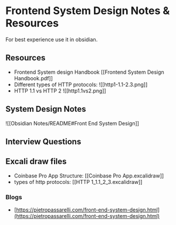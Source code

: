# Frontend System Design Notes & Resources

For best experience use it in obsidian.

## Resources

- Frontend System design Handbook [[Frontend System Design Handbook.pdf]]
- Different types of HTTP protocols: ![[http1-1.1-2.3.png]]
- HTTP 1.1 vs HTTP 2 ![[http1.1vs2.png]]

## System Design Notes

![[Obsidian Notes/README#Front End System Design]]

## Interview Questions


## Excali draw files

- Coinbase Pro App Structure: [[Coinbase Pro App.excalidraw]]
- types of http protocols: [[HTTP 1_1.1_2_3.excalidraw]]

### Blogs

- [https://pietropassarelli.com/front-end-system-design.html](https://pietropassarelli.com/front-end-system-design.html)

